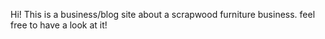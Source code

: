 Hi! 
This is a business/blog site about a scrapwood furniture business.
feel free to have a look at it!
